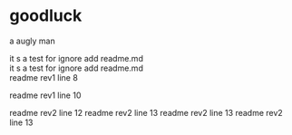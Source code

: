 goodluck
========

a augly man

it s a test for ignore add readme.md <br>
it s a test for ignore add readme.md <br>
readme rev1 line 8
 
readme rev1 line 10

readme rev2 line 12
readme rev2 line 13
readme rev2 line 13
readme rev2 line 13
